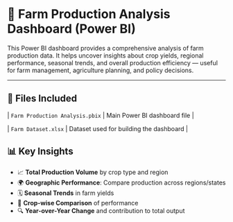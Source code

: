 # 🌾 Farm Production Analysis Dashboard (Power BI)

This Power BI dashboard provides a comprehensive analysis of farm production data. It helps uncover insights about crop yields, regional performance, seasonal trends, and overall production efficiency — useful for farm management, agriculture planning, and policy decisions.

---

## 📁 Files Included


| `Farm Production Analysis.pbix` | Main Power BI dashboard file |

| `Farm Dataset.xlsx`            | Dataset used for building the dashboard |


## 📊 Key Insights

- 📈 **Total Production Volume** by crop type and region
- 🌍 **Geographic Performance**: Compare production across regions/states
- 🗓 **Seasonal Trends** in farm yields
- 🚜 **Crop-wise Comparison** of performance
- 🔍 **Year-over-Year Change** and contribution to total output
